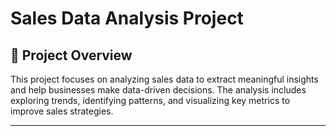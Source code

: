 # Sales Data Analysis Project

## 📖 Project Overview
This project focuses on analyzing sales data to extract meaningful insights and help businesses make data-driven decisions. The analysis includes exploring trends, identifying patterns, and visualizing key metrics to improve sales strategies.

---
